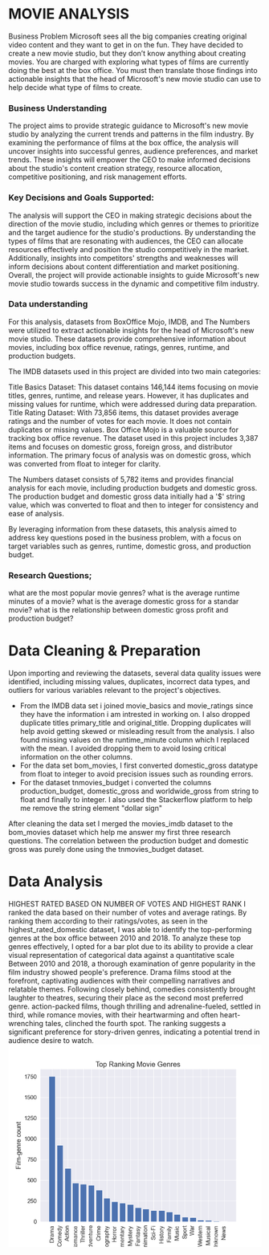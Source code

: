 # MOVIE ANALYSIS
Business Problem Microsoft sees all the big companies creating original video content and they want to get in on the fun. They have decided to create a new movie studio, but they don’t know anything about creating movies. You are charged with exploring what types of films are currently doing the best at the box office. You must then translate those findings into actionable insights that the head of Microsoft's new movie studio can use to help decide what type of films to create.

### Business Understanding

The project aims to provide strategic guidance to Microsoft's new movie studio by analyzing the current trends and patterns in the film industry. By examining the performance of films at the box office, the analysis will uncover insights into successful genres, audience preferences, and market trends. These insights will empower the CEO to make informed decisions about the studio's content creation strategy, resource allocation, competitive positioning, and risk management efforts.

### Key Decisions and Goals Supported:

The analysis will support the CEO in making strategic decisions about the direction of the movie studio, including which genres or themes to prioritize and the target audience for the studio's productions. By understanding the types of films that are resonating with audiences, the CEO can allocate resources effectively and position the studio competitively in the market. Additionally, insights into competitors' strengths and weaknesses will inform decisions about content differentiation and market positioning. Overall, the project will provide actionable insights to guide Microsoft's new movie studio towards success in the dynamic and competitive film industry.

### Data understanding

For this analysis, datasets from BoxOffice Mojo, IMDB, and The Numbers were utilized to extract actionable insights for the head of Microsoft's new movie studio. These datasets provide comprehensive information about movies, including box office revenue, ratings, genres, runtime, and production budgets.

The IMDB datasets used in this project are divided into two main categories:

Title Basics Dataset: This dataset contains 146,144 items focusing on movie titles, genres, runtime, and release years. However, it has duplicates and missing values for runtime, which were addressed during data preparation. Title Rating Dataset: With 73,856 items, this dataset provides average ratings and the number of votes for each movie. It does not contain duplicates or missing values. Box Office Mojo is a valuable source for tracking box office revenue. The dataset used in this project includes 3,387 items and focuses on domestic gross, foreign gross, and distributor information. The primary focus of analysis was on domestic gross, which was converted from float to integer for clarity.

The Numbers dataset consists of 5,782 items and provides financial analysis for each movie, including production budgets and domestic gross. The production budget and domestic gross data initially had a '$' string value, which was converted to float and then to integer for consistency and ease of analysis.

By leveraging information from these datasets, this analysis aimed to address key questions posed in the business problem, with a focus on target variables such as genres, runtime, domestic gross, and production budget.

### Research Questions;

what are the most popular movie genres?
what is the average runtime minutes of a movie?
what is the average domestic gross for a standar movie?
what is the relationship between domestic gross profit and production budget?

# Data Cleaning & Preparation
Upon importing and reviewing the datasets, several data quality issues were identified, including missing values, duplicates, incorrect data types, and outliers for various variables relevant to the project's objectives.
  * From the IMDB data set i joined movie_basics and movie_ratings since they have the information i am intrested in working on. I also dropped duplicate titles primary_title and original_title. Dropping duplicates will help avoid getting skewed or misleading result from the analysis. I also found missing values on the runtime_minute column which I replaced with the mean. I avoided dropping them to avoid losing critical information on the other columns.
  * For the data set bom_movies, I first converted domestic_gross datatype from float to integer to avoid precision issues such as rounding errors.
  * For the dataset tnmovies_budget i converted the columns production_budget, domestic_gross and worldwide_gross from string to float and finally to integer. I also used the Stackerflow platform to help me remove the string element "dollar sign"
  
 After cleaning the data set I merged the movies_imdb dataset  to the bom_movies dataset which help me answer my first three research questions.
 The correlation between the production budget and domestic gross was purely done using the tnmovies_budget dataset.
 
 # Data Analysis
 HIGHEST RATED BASED ON NUMBER OF VOTES AND HIGHEST RANK
 I ranked the data based on their number of votes and average ratings. By ranking them according to their ratings/votes, as seen in the highest_rated_domestic dataset, I was able to identify the top-performing genres at the box office between 2010 and 2018. To analyze these top genres effectively, I opted for a bar plot due to its ability to provide a clear visual representation of categorical data against a quantitative scale
 Between 2010 and 2018, a thorough examination of genre popularity in the film industry showed people's preference. Drama films stood at the forefront, captivating audiences with their compelling narratives and relatable themes. Following closely behind, comedies consistently brought laughter to theatres, securing their place as the second most preferred genre. action-packed films, though thrilling and adrenaline-fueled, settled in third, while romance movies, with their heartwarming and often heart-wrenching tales, clinched the fourth spot. The ranking suggests a significant preference for story-driven genres, indicating a potential trend in audience desire to watch.
![Topranking](img/Topranking.png)



 
 
 
 
 
 